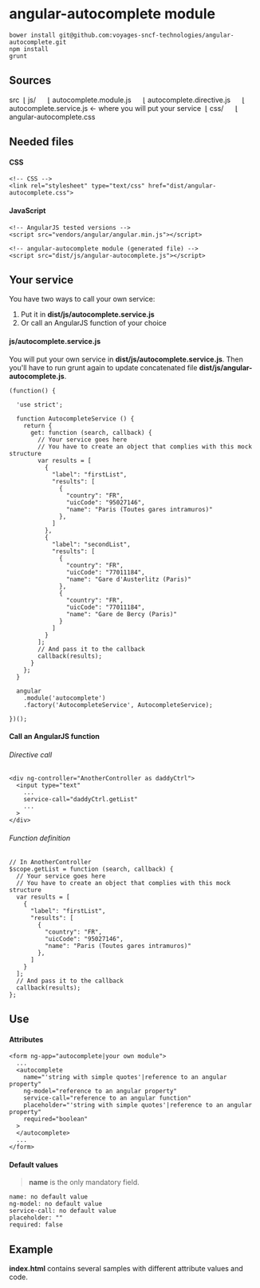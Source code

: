 angular-autocomplete module
===========================

```
bower install git@github.com:voyages-sncf-technologies/angular-autocomplete.git
npm install
grunt
```

Sources
-------
src
&nbsp;&lfloor; js/
&nbsp;&nbsp;&nbsp;&nbsp;&nbsp;&lfloor; autocomplete.module.js
&nbsp;&nbsp;&nbsp;&nbsp;&nbsp;&lfloor; autocomplete.directive.js
&nbsp;&nbsp;&nbsp;&nbsp;&nbsp;&lfloor; autocomplete.service.js &larr; where you will put your service
&nbsp;&lfloor; css/
&nbsp;&nbsp;&nbsp;&nbsp;&nbsp;&lfloor; angular-autocomplete.css

Needed files
------------
#### CSS
```
<!-- CSS -->
<link rel="stylesheet" type="text/css" href="dist/angular-autocomplete.css">
```
#### JavaScript
```
<!-- AngularJS tested versions -->
<script src="vendors/angular/angular.min.js"></script>
```
```
<!-- angular-autocomplete module (generated file) -->
<script src="dist/js/angular-autocomplete.js"></script>
```

Your service
------------
You have two ways to call your own service:
1. Put it in **dist/js/autocomplete.service.js**
2. Or call an AngularJS function of your choice

#### js/autocomplete.service.js
You will put your own service in **dist/js/autocomplete.service.js**.
Then you'll have to run grunt again to update concatenated file **dist/js/angular-autocomplete.js**.
```
(function() {

  'use strict';

  function AutocompleteService () {
    return {
      get: function (search, callback) {
        // Your service goes here
        // You have to create an object that complies with this mock structure
        var results = [
          {
            "label": "firstList",
            "results": [
              {
                "country": "FR",
                "uicCode": "95027146",
                "name": "Paris (Toutes gares intramuros)"
              },
            ]
          },
          {
            "label": "secondList",
            "results": [
              {
                "country": "FR",
                "uicCode": "77011184",
                "name": "Gare d'Austerlitz (Paris)"
              },
              {
                "country": "FR",
                "uicCode": "77011184",
                "name": "Gare de Bercy (Paris)"
              }
            ]
          }
        ];
        // And pass it to the callback
        callback(results);
      }
    };
  }

  angular
    .module('autocomplete')
    .factory('AutocompleteService', AutocompleteService);

})();
```

#### Call an AngularJS function
###### Directive call
```
<div ng-controller="AnotherController as daddyCtrl">
  <input type="text"
    ...
    service-call="daddyCtrl.getList"
    ...
  >
</div>
```
###### Function definition
```
// In AnotherController
$scope.getList = function (search, callback) {
  // Your service goes here
  // You have to create an object that complies with this mock structure
  var results = [
    {
      "label": "firstList",
      "results": [
        {
          "country": "FR",
          "uicCode": "95027146",
          "name": "Paris (Toutes gares intramuros)"
        },
      ]
    }
  ];
  // And pass it to the callback
  callback(results);
};
```

Use
---
#### Attributes
```
<form ng-app="autocomplete|your own module">
  ...
  <autocomplete
    name="'string with simple quotes'|reference to an angular property"
    ng-model="reference to an angular property"
    service-call="reference to an angular function"
    placeholder="'string with simple quotes'|reference to an angular property"
    required="boolean"
  >
  </autocomplete>
  ...
</form>
```
#### Default values
>**name** is the only mandatory field.

```
name: no default value
ng-model: no default value
service-call: no default value
placeholder: ""
required: false
```

Example
------
**index.html** contains several samples with different attribute values and code.

